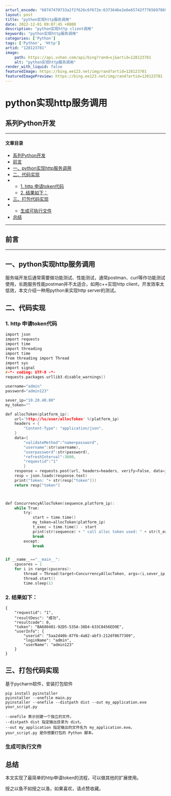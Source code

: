 ```yaml
---
arturl_encode: "68747470733a2f2f626c6f672e:6373646e2e6e65742f77656978696e5f34343833343535342f:61727469636c652f64657461696c732f313238313233373831"
layout: post
title: "python实现http服务调用"
date: 2022-12-01 09:07:45 +0800
description: "python实现http client调用"
keywords: "python实现http服务调用"
categories: ['Python']
tags: ['Python', 'Http']
artid: "128123781"
image:
    path: https://api.vvhan.com/api/bing?rand=sj&artid=128123781
    alt: "python实现http服务调用"
render_with_liquid: false
featuredImage: https://bing.ee123.net/img/rand?artid=128123781
featuredImagePreview: https://bing.ee123.net/img/rand?artid=128123781
---
```


# python实现http服务调用

## 系列Python开发

---

#### 文章目录

* [系列Python开发](#Python_0)
* [前言](#_8)
* [一、python实现http服务调用](#pythonhttp_12)
* [二、代码实现](#_14)
* + [1. http 申请token代码](#1_http_token_15)
  + [2. 结果如下：](#2__73)
* [三、打包代码实现](#_89)
* + [生成可执行文件](#httpsiblogcsdnimgcndirect82fc146b53464839a4e01a7447adc27epng_102)
* [总结](#_105)

---

## 前言

---

## 一、python实现http服务调用

服务端开发后通常需要做功能测试、性能测试，通常postman、curl等作功能测试使用，长跑服务性能postman并不太适合，如用c++实现http client，开发效率太低效，本文介绍一种用python来实现http server的测试。

## 二、代码实现

### 1. http 申请token代码

```c
import json
import requests
import time
import threading
import time
from threading import Thread
import sys                                                                  
import signal
#-*- coding: UTF-8 -*-
requests.packages.urllib3.disable_warnings()

username="admin"
password="admin123"

sever_ip="10.20.40.80"
my_token=""

def allocToken(platform_ip):
    url='http://%s/user/allocToken' %(platform_ip)
    headers = {
        "Content-Type": "application/json",
    }
    data={
        "validateMethod":"name+password",
        "username":str(username),
        "userpassword":str(password),
        "refreshInterval":3600,        
        "requestid":"1"       
        }
    response = requests.post(url, headers=headers, verify=False, data=json.dumps(data))
    resp = json.loads(response.text)
    print("token: "+ str(resp["token"]))
    return resp["token"]



def ConcurrencyAllocToken(sequence,platform_ip):
    while True:
        try:
            start = time.time()
            my_token=allocToken(platform_ip)
            t_exec = time.time() - start
            print(str(sequence) + " call alloc token used: " + str(t_exec))
            break
        except:
            break        


if __name__=="__main__":  
    cpucores = 1
    for i in range(cpucores):
        thread = Thread(target=ConcurrencyAllocToken, args=(i,sever_ip,))
        thread.start()
        time.sleep(1)

```

### 2. 结果如下：

```clike
{
    "requestid": "1",
    "resultDesc": "成功",
    "resultcode": 0,
    "token": "BA680401-92D5-535A-38D4-633C8456ED9E",
    "userInfo": {
        "userid": "5aa2d40b-87f6-4a82-abf3-212df0677309",
        "loginName": "admin",
        "userName": "admin123"
    }
}

```

## 三、打包代码实现

基于pycharm软件，安装打包软件

```clike
pip install pyinstaller
pyinstaller --onefile main.py
pyinstaller --onefile --distpath dist --out my_application.exe your_script.py

--onefile 表示创建一个独立的文件。
--distpath dist 指定输出目录为 dist。
--out my_application 指定输出的文件名为 my_application.exe。
your_script.py 是你想要打包的 Python 脚本。

```

### 生成可执行文件

## 总结

本文实现了最简单的http申请token的流程，可以做其他的扩展使用。

授之以鱼不如授之以渔，如果喜欢，请点赞收藏。